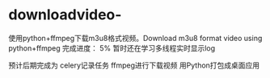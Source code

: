 # downloadvideo-
使用python+ffmpeg下载m3u8格式视频。Download m3u8 format video using python+ffmpeg
完成进度：
5%
暂时还在学习多线程实时显示log



预计后期完成为
celery记录任务
ffmpeg进行下载视频
用Python打包成桌面应用
